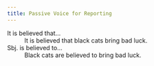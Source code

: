 ```yaml
---
title: Passive Voice for Reporting
---
```



<dl>
<dt>It is believed that...
<dd>It is believed that black cats bring bad luck.

<dt>Sbj. is believed to...
<dd>Black cats are believed to bring bad luck.
</dl>
